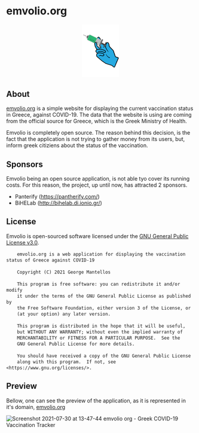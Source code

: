 # emvolio.org

<p align="center">
  <a href="https://emvolio.org" target="_blank">
    <img src="https://raw.githubusercontent.com/geocfu/emvolio/main/resources/images/logo.png" width="100">
    
  </a>
</p>


## About

<a href="https://emvolio.org" target="_blank">emvolio.org</a> is a simple website for displaying the current vaccination status in Greece, against COVID-19. The data that the website is using are coming from the official source for Greece, which is the Greek Ministry of Health.

Emvolio is completely open source. The reason behind this decision, is the fact that the application is not trying to gather money from its users, but, inform greek citiziens about the status of the vaccination.


## Sponsors

Emvolio being an open source application, is not able tyo cover its running costs. For this reason, the project, up until now, has attracted 2 sponsors.

- Panterify (https://pantherify.com/)
- BiHELab (http://bihelab.di.ionio.gr/)

## License

Emvolio is open-sourced software licensed under the [GNU General Public License v3.0](https://opensource.org/licenses/GPL-3.0).

```
    emvolio.org is a web application for displaying the vaccination status of Greece against COVID-19
    
    Copyright (C) 2021 George Mantellos

    This program is free software: you can redistribute it and/or modify
    it under the terms of the GNU General Public License as published by
    the Free Software Foundation, either version 3 of the License, or
    (at your option) any later version.

    This program is distributed in the hope that it will be useful,
    but WITHOUT ANY WARRANTY; without even the implied warranty of
    MERCHANTABILITY or FITNESS FOR A PARTICULAR PURPOSE.  See the
    GNU General Public License for more details.

    You should have received a copy of the GNU General Public License
    along with this program.  If not, see <https://www.gnu.org/licenses/>.

```

## Preview

Bellow, one can see the preview of the application, as it is represented in it's domain, <a href="https://emvolio.org" target="_blank">emvolio.org</a>


![Screenshot 2021-07-30 at 13-47-44 emvolio org - Greek COVID-19 Vaccination Tracker](https://user-images.githubusercontent.com/9702033/127642655-35e33ff0-d506-449d-9b91-0a3043183590.png)
